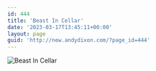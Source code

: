 ```yaml
---
id: 444
title: 'Beast In Cellar'
date: '2023-03-17T13:45:11+00:00'
layout: page
guid: 'http://new.andydixon.com/?page_id=444'
---
```


![Beast In Cellar](https://i0.wp.com/assets.g8x2.ldn.idrivee2-23.com/posters/Beast%20In%20Cellar%2001.jpg?w=1200&ssl=1 "Beast In Cellar")